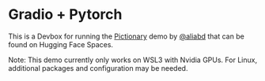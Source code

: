 # Gradio + Pytorch

This is a Devbox for running the [Pictionary](https://huggingface.co/spaces/gradio/pictionary/tree/main) demo by [@aliabd](https://github.com/aliabd) that can be found on Hugging Face Spaces. 

Note: This demo currently only works on WSL3 with Nvidia GPUs. For Linux, additional packages and configuration may be needed.